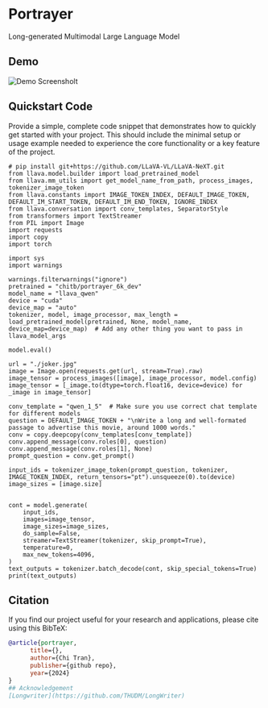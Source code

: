 # Portrayer
Long-generated Multimodal Large Language Model

## Demo
![Demo Screensholt](https://github.com/baochi0212/Portrayer/blob/master/demo_portrayer.giff.gif)

## Quickstart Code
Provide a simple, complete code snippet that demonstrates how to quickly get started with your project. This should include the minimal setup or usage example needed to experience the core functionality or a key feature of the project.
```
# pip install git+https://github.com/LLaVA-VL/LLaVA-NeXT.git
from llava.model.builder import load_pretrained_model
from llava.mm_utils import get_model_name_from_path, process_images, tokenizer_image_token
from llava.constants import IMAGE_TOKEN_INDEX, DEFAULT_IMAGE_TOKEN, DEFAULT_IM_START_TOKEN, DEFAULT_IM_END_TOKEN, IGNORE_INDEX
from llava.conversation import conv_templates, SeparatorStyle
from transformers import TextStreamer
from PIL import Image
import requests
import copy
import torch

import sys
import warnings

warnings.filterwarnings("ignore")
pretrained = "chitb/portrayer_6k_dev"
model_name = "llava_qwen"
device = "cuda"
device_map = "auto"
tokenizer, model, image_processor, max_length = load_pretrained_model(pretrained, None, model_name, device_map=device_map)  # Add any other thing you want to pass in llava_model_args

model.eval()

url = "./joker.jpg"
image = Image.open(requests.get(url, stream=True).raw)
image_tensor = process_images([image], image_processor, model.config)
image_tensor = [_image.to(dtype=torch.float16, device=device) for _image in image_tensor]

conv_template = "qwen_1_5"  # Make sure you use correct chat template for different models
question = DEFAULT_IMAGE_TOKEN + "\nWrite a long and well-formated passage to advertise this movie, around 1000 words."
conv = copy.deepcopy(conv_templates[conv_template])
conv.append_message(conv.roles[0], question)
conv.append_message(conv.roles[1], None)
prompt_question = conv.get_prompt()

input_ids = tokenizer_image_token(prompt_question, tokenizer, IMAGE_TOKEN_INDEX, return_tensors="pt").unsqueeze(0).to(device)
image_sizes = [image.size]


cont = model.generate(
    input_ids,
    images=image_tensor,
    image_sizes=image_sizes,
    do_sample=False,
    streamer=TextStreamer(tokenizer, skip_prompt=True),
    temperature=0,
    max_new_tokens=4096,
)
text_outputs = tokenizer.batch_decode(cont, skip_special_tokens=True)
print(text_outputs)
```
## Citation

If you find our project useful for your research and applications, please cite using this BibTeX:
```bibtex
@article{portrayer,
      title={}, 
      author={Chi Tran},
      publisher={github repo},
      year={2024}
}
## Acknowledgement 
[Longwriter](https://github.com/THUDM/LongWriter) 


